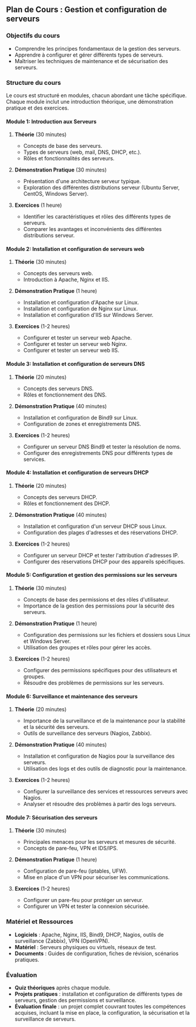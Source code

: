 
## Plan de Cours : Gestion et configuration de serveurs

### Objectifs du cours
- Comprendre les principes fondamentaux de la gestion des serveurs.
- Apprendre à configurer et gérer différents types de serveurs.
- Maîtriser les techniques de maintenance et de sécurisation des serveurs.

### Structure du cours
Le cours est structuré en modules, chacun abordant une tâche spécifique. Chaque module inclut une introduction théorique, une démonstration pratique et des exercices.

#### Module 1: Introduction aux Serveurs
1. **Théorie** (30 minutes)
   - Concepts de base des serveurs.
   - Types de serveurs (web, mail, DNS, DHCP, etc.).
   - Rôles et fonctionnalités des serveurs.

2. **Démonstration Pratique** (30 minutes)
   - Présentation d'une architecture serveur typique.
   - Exploration des différentes distributions serveur (Ubuntu Server, CentOS, Windows Server).

3. **Exercices** (1 heure)
   - Identifier les caractéristiques et rôles des différents types de serveurs.
   - Comparer les avantages et inconvénients des différentes distributions serveur.

#### Module 2: Installation et configuration de serveurs web
1. **Théorie** (30 minutes)
   - Concepts des serveurs web.
   - Introduction à Apache, Nginx et IIS.

2. **Démonstration Pratique** (1 heure)
   - Installation et configuration d'Apache sur Linux.
   - Installation et configuration de Nginx sur Linux.
   - Installation et configuration d'IIS sur Windows Server.

3. **Exercices** (1-2 heures)
   - Configurer et tester un serveur web Apache.
   - Configurer et tester un serveur web Nginx.
   - Configurer et tester un serveur web IIS.

#### Module 3: Installation et configuration de serveurs DNS
1. **Théorie** (20 minutes)
   - Concepts des serveurs DNS.
   - Rôles et fonctionnement des DNS.

2. **Démonstration Pratique** (40 minutes)
   - Installation et configuration de Bind9 sur Linux.
   - Configuration de zones et enregistrements DNS.

3. **Exercices** (1-2 heures)
   - Configurer un serveur DNS Bind9 et tester la résolution de noms.
   - Configurer des enregistrements DNS pour différents types de services.

#### Module 4: Installation et configuration de serveurs DHCP
1. **Théorie** (20 minutes)
   - Concepts des serveurs DHCP.
   - Rôles et fonctionnement des DHCP.

2. **Démonstration Pratique** (40 minutes)
   - Installation et configuration d'un serveur DHCP sous Linux.
   - Configuration des plages d'adresses et des réservations DHCP.

3. **Exercices** (1-2 heures)
   - Configurer un serveur DHCP et tester l'attribution d'adresses IP.
   - Configurer des réservations DHCP pour des appareils spécifiques.

#### Module 5: Configuration et gestion des permissions sur les serveurs
1. **Théorie** (30 minutes)
   - Concepts de base des permissions et des rôles d'utilisateur.
   - Importance de la gestion des permissions pour la sécurité des serveurs.

2. **Démonstration Pratique** (1 heure)
   - Configuration des permissions sur les fichiers et dossiers sous Linux et Windows Server.
   - Utilisation des groupes et rôles pour gérer les accès.

3. **Exercices** (1-2 heures)
   - Configurer des permissions spécifiques pour des utilisateurs et groupes.
   - Résoudre des problèmes de permissions sur les serveurs.

#### Module 6: Surveillance et maintenance des serveurs
1. **Théorie** (20 minutes)
   - Importance de la surveillance et de la maintenance pour la stabilité et la sécurité des serveurs.
   - Outils de surveillance des serveurs (Nagios, Zabbix).

2. **Démonstration Pratique** (40 minutes)
   - Installation et configuration de Nagios pour la surveillance des serveurs.
   - Utilisation des logs et des outils de diagnostic pour la maintenance.

3. **Exercices** (1-2 heures)
   - Configurer la surveillance des services et ressources serveurs avec Nagios.
   - Analyser et résoudre des problèmes à partir des logs serveurs.

#### Module 7: Sécurisation des serveurs
1. **Théorie** (30 minutes)
   - Principales menaces pour les serveurs et mesures de sécurité.
   - Concepts de pare-feu, VPN et IDS/IPS.

2. **Démonstration Pratique** (1 heure)
   - Configuration de pare-feu (iptables, UFW).
   - Mise en place d'un VPN pour sécuriser les communications.

3. **Exercices** (1-2 heures)
   - Configurer un pare-feu pour protéger un serveur.
   - Configurer un VPN et tester la connexion sécurisée.

### Matériel et Ressources
- **Logiciels** : Apache, Nginx, IIS, Bind9, DHCP, Nagios, outils de surveillance (Zabbix), VPN (OpenVPN).
- **Matériel** : Serveurs physiques ou virtuels, réseaux de test.
- **Documents** : Guides de configuration, fiches de révision, scénarios pratiques.

### Évaluation
- **Quiz théoriques** après chaque module.
- **Projets pratiques** : installation et configuration de différents types de serveurs, gestion des permissions et surveillance.
- **Évaluation finale** : un projet complet couvrant toutes les compétences acquises, incluant la mise en place, la configuration, la sécurisation et la surveillance de serveurs.
